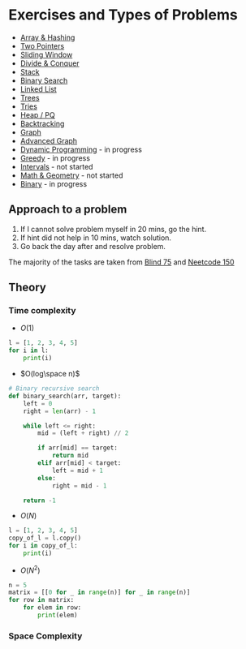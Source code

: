 # Exercises and Types of Problems

* [Array & Hashing](./array/README.md)
* [Two Pointers](./two%20pointers/README.md)
* [Sliding Window](./sliding%20window/README.md)
* [Divide & Conquer](./divide%20&%20conquer/README.md)
* [Stack](./stack/README.md)
* [Binary Search](./binary%20search/README.md)
* [Linked List](./linked%20list/README.md)
* [Trees](./tree/README.md)
* [Tries](./tries/README.md)
* [Heap / PQ](./heap%20&%20pq/README.md)
* [Backtracking](./backtracking/README.md)
* [Graph](./graph/README.md)
* [Advanced Graph](./advanced%20graphs/README.md)
* [Dynamic Programming](./dynamic%20programming/README.md) - in progress
* [Greedy](./greedy/README.md) - in progress
* [Intervals](./intervals/README.md) - not started
* [Math & Geometry](./math/README.md) - not started
* [Binary](./binary/README.md) - in progress
  

## Approach to a problem

1. If I cannot solve problem myself in 20 mins, go the hint.
2. If hint did not help in 10 mins, watch solution.
3. Go back the day after and resolve problem.

The majority of the tasks are taken from [Blind 75](https://www.teamblind.com/post/New-Year-Gift---Curated-List-of-Top-75-LeetCode-Questions-to-Save-Your-Time-OaM1orEU) and [Neetcode 150](https://neetcode.io/practice)

## Theory

### Time complexity
* $O(1)$
```python
l = [1, 2, 3, 4, 5]
for i in l:
    print(i)
```
* $O(log\space n)$
```python
# Binary recursive search
def binary_search(arr, target):
    left = 0
    right = len(arr) - 1

    while left <= right:
        mid = (left + right) // 2

        if arr[mid] == target:
            return mid
        elif arr[mid] < target:
            left = mid + 1
        else:
            right = mid - 1

    return -1
```
* $O(N)$
```python
l = [1, 2, 3, 4, 5]
copy_of_l = l.copy()
for i in copy_of_l:
    print(i)
```
* $O(N^2)$
```python
n = 5
matrix = [[0 for _ in range(n)] for _ in range(n)]
for row in matrix:
    for elem in row:
        print(elem)
```

### Space Complexity

